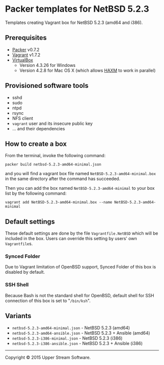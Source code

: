 # Packer templates for NetBSD 5.2.3

Templates creating Vagrant box for NetBSD 5.2.3 (amd64 and i386).

## Prerequisites

* [Packer] v0.7.2
* [Vagrant] v1.7.2
* [VirtualBox]
	* Version 4.3.26 for Windows
	* Version 4.2.8 for Mac OS X (which allows [HAXM] to work in parallel)

[Packer]: https://www.packer.io/ "Packer by HashiCorp"
[Vagrant]: https://www.vagrantup.com/ "Vagrant"
[VirtualBox]: https://www.virtualbox.org/ "Oracle VM VirtualBox"
[HAXM]: https://software.intel.com/en-us/android/articles/intel-hardware-accelerated-execution-manager
        "Intel&reg; Hardware Accelerated Execution Manager"

## Provisioned software tools

* sshd
* sudo
* ntpd
* rsync
* NFS client
* `vagrant` user and its insecure public key
* ... and their dependencies

## How to create a box

From the terminal, invoke the following command:

	packer build netbsd-5.2.3-amd64-minimal.json

and you will find a vagrant box file named `NetBSD-5.2.3-amd64-minimal.box`
in the same directory after the command has succeeded.

Then you can add the box named `NetBSD-5.2.3-amd64-minimal` to your box list
by the following command:

	vagrant add NetBSD-5.2.3-amd64-minimal.box --name NetBSD-5.2.3-amd64-minimal

## Default settings

These default settings are done by the file `Vagrantfile.NetBSD` which will be included in the box.
Users can override this setting by users' own `Vagrantfile`s.

### Synced Folder

Due to Vagrant limitation of OpenBSD support, Synced Folder of this box is disabled by default.

### SSH Shell

Because Bash is not the standard shell for OpenBSD, default shell for SSH connection of this box
is set to "`/bin/ksh`".

## Variants

* `netbsd-5.2.3-amd64-minimal.json` - NetBSD 5.2.3 (amd64)
* `netbsd-5.2.3-amd64-ansible.json` - NetBSD 5.2.3 + Ansible (amd64)
* `netbsd-5.2.3-i386-minimal.json` - NetBSD 5.2.3 (i386)
* `netbsd-5.2.3-i386-ansible.json` - NetBSD 5.2.3 + Ansible (i386)

- - -

Copyright &copy; 2015 Upper Stream Software.
